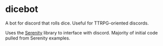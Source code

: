 # dicebot
A bot for discord that rolls dice.  Useful for TTRPG-oriented discords.

Uses the [Serenity](https://github.com/zeyla/serenity) library to interface with discord.  Majority of initial code pulled from Serenity examples.
